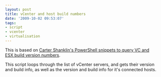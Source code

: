 ```yaml
---
layout: post
title: vCenter and host build numbers
date: '2009-10-02 09:53:07'
tags:
- script
- vcenter
- virtualisation
---
```



This is based on [Carter Shanklin's PowerShell snippets to query VC and ESX build version numbers](http://communities.vmware.com/message/1013433#1013433).

This script loops through the list of vCenter servers, and gets their version and build info, as well as the version and build info for it's connected hosts.

<script src="https://gist.github.com/GuruAnt/7216184.js"></script>


